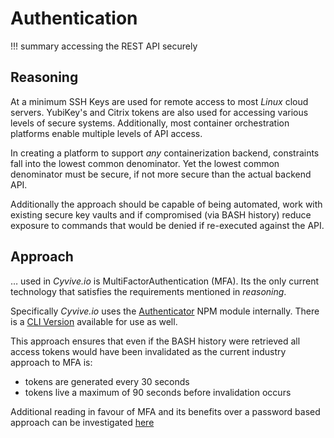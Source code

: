 # Authentication

!!! summary
		accessing the REST API securely

## Reasoning

At a minimum SSH Keys are used for remote access to most _Linux_ cloud servers. YubiKey's and Citrix tokens are also used for accessing various levels of secure systems. Additionally, most container orchestration platforms enable multiple levels of API access.

In creating a platform to support _any_ containerization backend, constraints fall into the lowest common denominator. Yet the lowest common denominator must be secure, if not more secure than the actual backend API.

Additionally the approach should be capable of being automated, work with existing secure key vaults and if compromised (via BASH history) reduce exposure to commands that would be denied if re-executed against the API.

## Approach

… used in _Cyvive.io_ is MultiFactorAuthentication (MFA). Its the only current technology that satisfies the requirements mentioned in _reasoning_.

Specifically _Cyvive.io_ uses the [Authenticator](https://www.npmjs.com/package/authenticator) NPM module internally. There is a [CLI Version](https://www.npmjs.com/package/authenticator-cli) available for use as well.

This approach ensures that even if the BASH history were retrieved all access tokens would have been invalidated as the current industry approach to MFA is:

* tokens are generated every 30 seconds
* tokens live a maximum of 90 seconds before invalidation occurs

Additional reading in favour of MFA and its benefits over a password based approach can be investigated [here](https://medium.com/@ninjudd/passwords-are-obsolete-9ed56d483eb)
